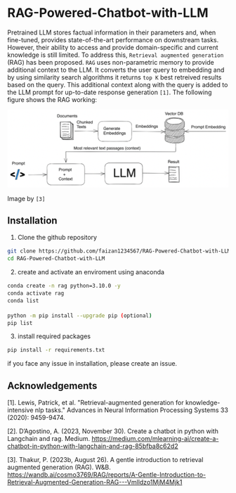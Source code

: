 # RAG-Powered-Chatbot-with-LLM
Pretrained LLM stores factual information in their parameters and, when fine-tuned, provides state-of-the-art performance on downstream tasks. However, their ability to access and provide domain-specific and current knowledge is still limited. To address this, ```Retrieval augmented generation``` (RAG) has been proposed. ```RAG``` uses non-parametric memory to provide additional context to the LLM. It converts the user query to embedding and by using similarity search algorithms it returns ```top K``` best retreived results based on the query. This additional context along with the query is added to the LLM prompt for up-to-date response generation ```[1]```. The following figure shows the RAG working:

![alt text](https://github.com/faizan1234567/RAG-Powered-Chatbot-with-LLM/blob/main/images/RAG_architecture.png)

Image by ```[3]```

## Installation
1. Clone the github repository
```bash
git clone https://github.com/faizan1234567/RAG-Powered-Chatbot-with-LLM
cd RAG-Powered-Chatbot-with-LLM
```
2. create and activate an enviroment using anaconda
```bash
conda create -n rag python=3.10.0 -y
conda activate rag
conda list

python -m pip install --upgrade pip (optional)
pip list
```
3. install required packages
```bash
pip install -r requirements.txt
```
if you face any issue in installation, please create an issue. 

## Acknowledgements
[1]. Lewis, Patrick, et al. "Retrieval-augmented generation for knowledge-intensive nlp tasks." Advances in Neural Information Processing Systems 33 (2020): 9459-9474.

[2]. D’Agostino, A. (2023, November 30). Create a chatbot in python with Langchain and rag. Medium. https://medium.com/mlearning-ai/create-a-chatbot-in-python-with-langchain-and-rag-85bfba8c62d2 

[3]. Thakur, P. (2023b, August 26). A gentle introduction to retrieval augmented generation (RAG). W&B. https://wandb.ai/cosmo3769/RAG/reports/A-Gentle-Introduction-to-Retrieval-Augmented-Generation-RAG---Vmlldzo1MjM4Mjk1 